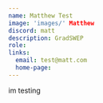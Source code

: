 ```yaml
---
name: Matthew Test
image: 'images/' Matthew
discord: matt
description: GradSWEP
role: 
links:
  email: test@matt.com
  home-page: 
---
```


im testing